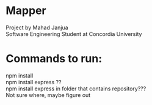 # Mapper  

Project by Mahad Janjua  
Software Engineering Student at Concordia University  
  
# Commands to run:  
npm install  
npm install express ??  
npm install express in folder that contains repository???  
Not sure where, maybe figure out